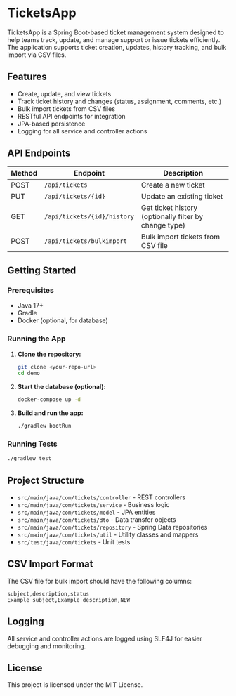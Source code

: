 # TicketsApp

TicketsApp is a Spring Boot-based ticket management system designed to help teams track, update, and manage support or issue tickets efficiently. The application supports ticket creation, updates, history tracking, and bulk import via CSV files.

## Features

- Create, update, and view tickets
- Track ticket history and changes (status, assignment, comments, etc.)
- Bulk import tickets from CSV files
- RESTful API endpoints for integration
- JPA-based persistence
- Logging for all service and controller actions

## API Endpoints

| Method | Endpoint                        | Description                        |
|--------|----------------------------------|------------------------------------|
| POST   | `/api/tickets`                  | Create a new ticket                |
| PUT    | `/api/tickets/{id}`             | Update an existing ticket          |
| GET    | `/api/tickets/{id}/history`     | Get ticket history (optionally filter by change type) |
| POST   | `/api/tickets/bulkimport`       | Bulk import tickets from CSV file  |

## Getting Started

### Prerequisites
- Java 17+
- Gradle
- Docker (optional, for database)

### Running the App

1. **Clone the repository:**
   ```sh
   git clone <your-repo-url>
   cd demo
   ```
2. **Start the database (optional):**
   ```sh
   docker-compose up -d
   ```
3. **Build and run the app:**
   ```sh
   ./gradlew bootRun
   ```

### Running Tests

```sh
./gradlew test
```

## Project Structure

- `src/main/java/com/tickets/controller` - REST controllers
- `src/main/java/com/tickets/service` - Business logic
- `src/main/java/com/tickets/model` - JPA entities
- `src/main/java/com/tickets/dto` - Data transfer objects
- `src/main/java/com/tickets/repository` - Spring Data repositories
- `src/main/java/com/tickets/util` - Utility classes and mappers
- `src/test/java/com/tickets` - Unit tests

## CSV Import Format

The CSV file for bulk import should have the following columns:

```
subject,description,status
Example subject,Example description,NEW
```

## Logging

All service and controller actions are logged using SLF4J for easier debugging and monitoring.

## License

This project is licensed under the MIT License.
